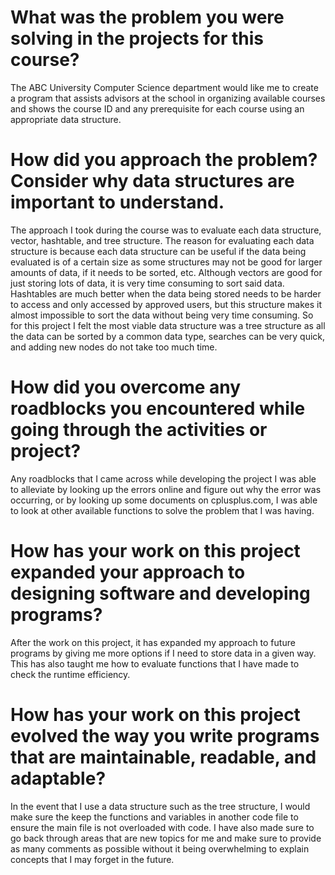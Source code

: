 # What was the problem you were solving in the projects for this course?
The ABC University Computer Science department would like me to create a program that assists advisors at the school in organizing available courses and shows the course ID and any prerequisite for each course using an appropriate data structure.
# How did you approach the problem? Consider why data structures are important to understand.
The approach I took during the course was to evaluate each data structure, vector, hashtable, and tree structure.  The reason for evaluating each data structure is because each data structure can be useful if the data being evaluated is of a certain size as some structures may not be good for larger amounts of data,  if it needs to be sorted, etc.  Although vectors are good for just storing lots of data, it is very time consuming to sort said data.  Hashtables are much better when the data being stored needs to be harder to access and only accessed by approved users, but this structure makes it almost impossible to sort the data without being very time consuming. So for this project I felt the most viable data structure was a tree structure as all the data can be sorted by a common data type, searches can be very quick, and adding new nodes do not take too much time.
# How did you overcome any roadblocks you encountered while going through the activities or project?
Any roadblocks that I came across while developing the project I was able to alleviate by looking up the errors online and figure out why the error was occurring, or by looking up some documents on cplusplus.com, I was able to look at other available functions to solve the problem that I was having.
# How has your work on this project expanded your approach to designing software and developing programs?
After the work on this project, it has expanded my approach to future programs by giving me more options if I need to store data in a given way.  This has also taught me how to evaluate functions that I have made to check the runtime efficiency.
# How has your work on this project evolved the way you write programs that are maintainable, readable, and adaptable?
In the event that I use a data structure such as the tree structure, I would make sure the keep the functions and variables in another code file to ensure the main file is not overloaded with code.  I have also made sure to go back through areas that are new topics for me and make sure to provide as many comments as possible without it being overwhelming to explain concepts that I may forget in the future. 
